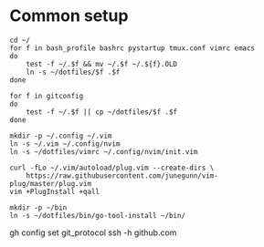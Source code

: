 # Common setup
    cd ~/
    for f in bash_profile bashrc pystartup tmux.conf vimrc emacs
    do
        test -f ~/.$f && mv ~/.$f ~/.${f}.OLD
        ln -s ~/dotfiles/$f .$f
    done

    for f in gitconfig
    do
        test -f ~/.$f || cp ~/dotfiles/$f .$f
    done

    mkdir -p ~/.config ~/.vim
    ln -s ~/.vim ~/.config/nvim
    ln -s ~/dotfiles/vimrc ~/.config/nvim/init.vim

    curl -fLo ~/.vim/autoload/plug.vim --create-dirs \
        https://raw.githubusercontent.com/junegunn/vim-plug/master/plug.vim
    vim +PlugInstall +qall

    mkdir -p ~/bin
    ln -s ~/dotfiles/bin/go-tool-install ~/bin/

gh config set git_protocol ssh -h github.com
